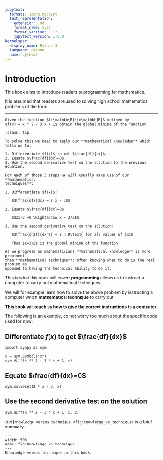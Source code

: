 ```yaml
---
jupytext:
  formats: ipynb,md:myst
  text_representation:
    extension: .md
    format_name: myst
    format_version: 0.12
    jupytext_version: 1.6.0
kernelspec:
  display_name: Python 3
  language: python
  name: python3
---
```


# Introduction

This book aims to introduce readers to programming for mathematics.

It is assumed that readers are used to solving high school mathematics problems
of the form:

---

```{admonition} Problem
Given the function $f:\mathbb{R}\to\mathbb{R}$ defined by
$f(x) = x ^ 2 - 3 x + 1$ obtain the global minima of the function.
```

```{admonition} Solution
:class: tip

To solve this we need to apply our **mathematical knowledge** which tells us to:

1. Differentiate $f(x)$ to get $\frac{df}{dx}$;
2. Equate $\frac{df}{dx}=0$;
3. Use the second derivative test on the solution to the previous equation.

For each of those 3 steps we will usually make use of our **mathematical
techniques**:

1. Differentiate $f(x)$:

   $$\frac{df}{dx} = 2 x - 3$$

2. Equate $\frac{df}{dx}=0$:

   $$2x-3 =0 \Rightarrow x = 3/2$$

3. Use the second derivative test on the solution:

   $$\frac{d^2f}{dx^2} = 2 > 0\text{ for all values of }x$$

   Thus $x=3/2$ is the global minima of the function.
```

```{attention}
As we progress as mathematicians **mathematical knowledge** is more prominent
than **mathematical technique**: often knowing what to do is the real problem as
opposed to having the technical ability to do it.
```

This is what this book will cover: **programming** allows us to instruct a
computer to carry out mathematical techniques.

We will for example learn how to solve the above problem by instructing a
computer which **mathematical technique** to carry out.

**This book will teach us how to give the correct instructions to a
computer.**

The following is an example, do not worry too much about the specific code used
for now:

## Differentiate $f(x)$ to get $\frac{df}{dx}$

```{code-cell} ipython3
import sympy as sym

x = sym.Symbol("x")
sym.diff(x ** 2 - 3 * x + 1, x)
```

## Equate $\frac{df}{dx}=0$

```{code-cell} ipython3
sym.solveset(2 * x - 3, x)
```

## Use the second derivative test on the solution

```{code-cell} ipython3
sym.diff(x ** 2 - 3 * x + 1, x, 2)
```

{ref}`Knowledge versus technique <fig:knowledge_vs_technique>` is a brief summary.

```{figure} ./img/knowledge_vs_technique/main.png
---
width: 50%
name: fig:knowledge_vs_technique
---
Knowledge versus technique in this book.
```
